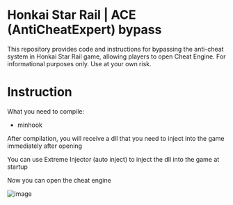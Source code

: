 # Honkai Star Rail | ACE (AntiCheatExpert) bypass
This repository provides code and instructions for bypassing the anti-cheat system in Honkai Star Rail game, allowing players to open Cheat Engine. For informational purposes only. Use at your own risk.

# Instruction
What you need to compile:
 - minhook

After compilation, you will receive a dll that you need to inject into the game immediately after opening

You can use Extreme Injector (auto inject) to inject the dll into the game at startup

Now you can open the cheat engine

![image](https://user-images.githubusercontent.com/113752393/234847444-8a9fd045-d6de-4ba7-a98e-42a23f99ebc0.png)
